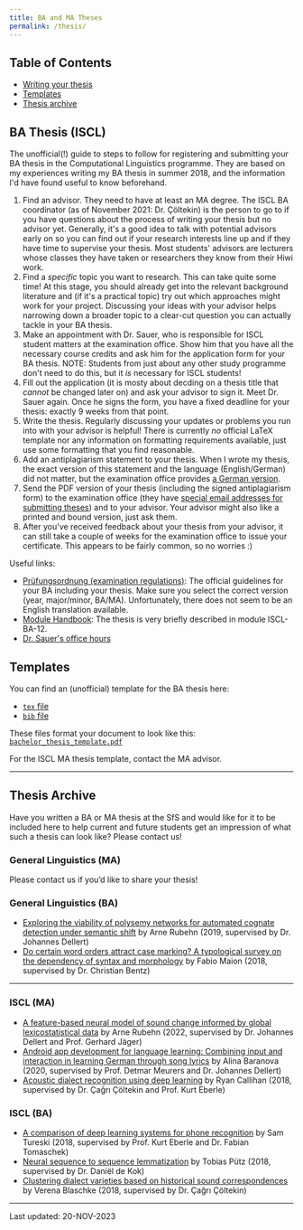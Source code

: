 ```yaml
---
title: BA and MA Theses
permalink: /thesis/
---
```


## Table of Contents

- [Writing your thesis](#ba-thesis-iscl)
- [Templates](#templates)
- [Thesis archive](#thesis-archive)

## BA Thesis (ISCL)

The unofficial(!) guide to steps to follow for registering and submitting your BA thesis in the Computational Linguistics programme.
They are based on my experiences writing my BA thesis in summer 2018, and the information I'd have found useful to know beforehand.

1. Find an advisor. They need to have at least an MA degree.
The ISCL BA coordinator (as of November 2021: Dr. Çöltekin) is the person to go to if you have questions about the process of writing your thesis but no advisor yet.
Generally, it's a good idea to talk with potential advisors early on so you can find out if your research interests line up and if they have time to supervise your thesis.
Most students' advisors are lecturers whose classes they have taken or researchers they know from their Hiwi work.
2. Find a *specific* topic you want to research.
This can take quite some time!
At this stage, you should already get into the relevant background literature and (if it's a practical topic) try out which approaches might work for your project.
Discussing your ideas with your advisor helps narrowing down a broader topic to a clear-cut question you can actually tackle in your BA thesis.
3. Make an appointment with Dr. Sauer, who is responsible for ISCL student matters at the examination office.
Show him that you have all the necessary course credits and ask him for the application form for your BA thesis.
NOTE: Students from just about any other study programme don't need to do this, but it *is* necessary for ISCL students!
4. Fill out the application (it is mosty about decding on a thesis title that *cannot* be changed later on) and ask your advisor to sign it.
Meet Dr. Sauer again.
Once he signs the form, you have a fixed deadline for your thesis: exactly 9 weeks from that point.
5. Write the thesis.
Regularly discussing your updates or problems you run into with your advisor is helpful!
There is currently *no* official LaTeX template nor any information on formatting requirements available, just use some formatting that you find reasonable.
6. Add an antiplagiarism statement to your thesis.
When I wrote my thesis, the exact version of this statement and the language (English/German) did not matter, but the examination office provides [a German version](ttps://uni-tuebingen.de/en/facilities/administration/iv-student-affairs/zentrales-pruefungsamt/geisteswissenschaftliche-faecher/bachelor-und-masterarbeiten/).
7. Send the PDF version of your thesis (including the signed antiplagiarism form) to the examination office (they have [special email addresses for submitting theses](ttps://uni-tuebingen.de/en/facilities/administration/iv-student-affairs/zentrales-pruefungsamt/geisteswissenschaftliche-faecher/bachelor-und-masterarbeiten/)) and to your advisor.
Your advisor might also like a printed and bound version, just ask them.
8. After you've received feedback about your thesis from your advisor, it can still take a couple of weeks for the examination office to issue your certificate.
This appears to be fairly common, so no worries :)

Useful links:

- [Prüfungsordnung (examination regulations)](https://uni-tuebingen.de/einrichtungen/verwaltung/iv-studierende/zentrales-pruefungsamt/geisteswissenschaftliche-faecher/pruefungsordnungen-und-modulhandbuecher/aktuell/#c527110): The official guidelines for your BA including your thesis.
Make sure you select the correct version (year, major/minor, BA/MA).
Unfortunately, there does not seem to be an English translation available.
- [Module Handbook](https://uni-tuebingen.de/securedl/sdl-eyJ0eXAiOiJKV1QiLCJhbGciOiJIUzI1NiJ9.eyJpYXQiOjE3MDA0ODQzMDcsImV4cCI6MTcwMDU3NDMwNSwidXNlciI6MCwiZ3JvdXBzIjpbMCwtMV0sImZpbGUiOiJmaWxlYWRtaW5cL1VuaV9UdWViaW5nZW5cL0RlemVybmF0ZVwvRGV6ZXJuYXRfSVZfU3R1ZGllcmVuZGVcL0FidGVpbHVuZ18yX1plbnRyYWxlc19QcnVlZnVuZ3NhbXRcL0RhdGVpZW5cL21oYlwvYmFcL21oYl9iYV9jbC1oZi1lbmdfMjAyMy0wNi0wNi5wZGYiLCJwYWdlIjoxMjgzMTF9.HLD-WirdcrnTM5WV6LystH6G43pK1MNMk0pTnCnryYE/mhb_ba_cl-hf-eng_2023-06-06.pdf): The thesis is very briefly described in module ISCL-BA-12.
- [Dr. Sauer's office hours](https://uni-tuebingen.de/en/einrichtungen/verwaltung/iv-studierende/zentrales-pruefungsamt/kontakt/)

## Templates

You can find an (unofficial) template for the BA thesis here:

- [`tex` file](/files/thesis/tex/main.tex)
- [`bib` file](/files/thesis/tex/bibliography.bib)

These files format your document to look like this: [`bachelor_thesis_template.pdf`](/files/thesis/tex/bachelor_thesis_template.pdf)

For the ISCL MA thesis template, contact the MA advisor.

---

## Thesis Archive

Have you written a BA or MA thesis at the SfS and would like for it to be included here to help current and future students get an impression of what such a thesis can look like?
Please contact us!

### General Linguistics (MA)

Please contact us if you’d like to share your thesis!

### General Linguistics (BA)

- [Exploring the viability of polysemy networks for automated cognate detection under semantic shift](/files/thesis/GL-BA_2019_Arne-Rubehn.pdf) by Arne Rubehn (2019, supervised by Dr. Johannes Dellert)
- [Do certain word orders attract case marking? A typological survey on the dependency of syntax and morphology](/files/thesis/GL-BA_2018_Fabio-Maion.pdf) by Fabio Maion (2018, supervised by Dr. Christian Bentz)

---

### ISCL (MA)

- [A feature-based neural model of sound change informed by global lexicostatistical data](/files/thesis/ISCL-MA_2022_Arne-Rubehn.pdf) by Arne Rubehn (2022, supervised by Dr. Johannes Dellert and Prof. Gerhard Jäger)
- [Android app development for language learning: Combining input and interaction in learning German through song lyrics](/files/thesis/ISCL-MA_2020_Alina-Baranova.pdf) by Alina Baranova (2020, supervised by Prof. Detmar Meurers and Dr. Johannes Dellert)
- [Acoustic dialect recognition using deep learning](https://github.com/ryancallihan/thesis_project) by Ryan Callihan (2018, supervised by Dr. Çağrı Çöltekin and Prof. Kurt Eberle)

### ISCL (BA)

- [A comparison of deep learning systems for phone recognition](https://github.com/porcelluscavia/speechrecognition) by Sam Tureski (2018, supervised by Prof. Kurt Eberle and Dr. Fabian Tomaschek)
- [Neural sequence to sequence lemmatization](https://twuebi.github.io/publications/ba.pdf) by Tobias Pütz (2018, supervised by Dr. Daniël de Kok)
- [Clustering dialect varieties based on historical sound correspondences](https://github.com/verenablaschke/dialect-clustering) by Verena Blaschke (2018, supervised by Dr. Çağrı Çöltekin)

--- 

Last updated: 20-NOV-2023
